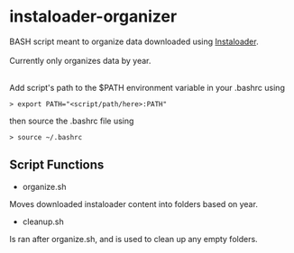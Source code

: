 # instaloader-organizer

<p>
BASH script meant to organize data downloaded using <a href ="https://github.com/instaloader/instaloader">Instaloader</a>.
<br><br>
Currently only organizes data by year.
</p>
<br>
Add script's path to the $PATH environment variable in your .bashrc using

```
> export PATH="<script/path/here>:PATH"
```

then source the .bashrc file using

```
> source ~/.bashrc
```

## Script Functions

- organize.sh
<p>
Moves downloaded instaloader content into folders based on year.
</p>

- cleanup.sh
<p>
Is ran after organize.sh, and is used to clean up any empty folders.
</p>

